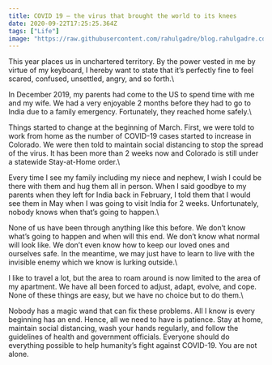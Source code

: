 ```yaml
---
title: COVID 19 – the virus that brought the world to its knees
date: 2020-09-22T17:25:25.364Z
tags: ["Life"] 
image: "https://raw.githubusercontent.com/rahulgadre/blog.rahulgadre.com/main/images/den.jpg"
---
```


This year places us in unchartered territory. By the power vested in me by virtue of my keyboard, I hereby want to state that it’s perfectly fine to feel scared, confused, unsettled, angry, and so forth.\

In December 2019, my parents had come to the US to spend time with me and my wife. We had a very enjoyable 2 months before they had to go to India due to a family emergency. Fortunately, they reached home safely.\

Things started to change at the beginning of March. First, we were told to work from home as the number of COVID-19 cases started to increase in Colorado. We were then told to maintain social distancing to stop the spread of the virus. It has been more than 2 weeks now and Colorado is still under a statewide Stay-at-Home order.\

Every time I see my family including my niece and nephew, I wish I could be there with them and hug them all in person. When I said goodbye to my parents when they left for India back in February, I told them that I would see them in May when I was going to visit India for 2 weeks. Unfortunately, nobody knows when that’s going to happen.\

None of us have been through anything like this before. We don’t know what’s going to happen and when will this end. We don’t know what normal will look like. We don’t even know how to keep our loved ones and ourselves safe. In the meantime, we may just have to learn to live with the invisible enemy which we know is lurking outside.\

I like to travel a lot, but the area to roam around is now limited to the area of my apartment. We have all been forced to adjust, adapt, evolve, and cope. None of these things are easy, but we have no choice but to do them.\

Nobody has a magic wand that can fix these problems. All I know is every beginning has an end. Hence, all we need to have is patience. Stay at home, maintain social distancing, wash your hands regularly, and follow the guidelines of health and government officials. Everyone should do everything possible to help humanity’s fight against COVID-19. You are not alone.
